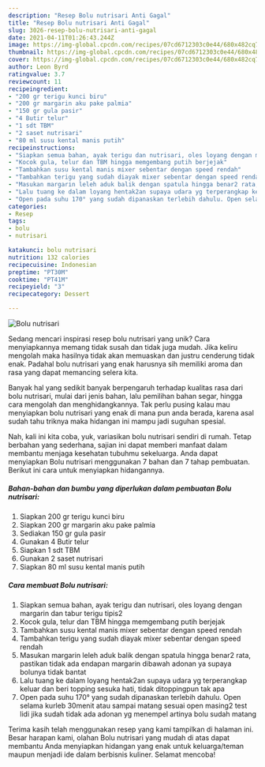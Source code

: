 ```yaml
---
description: "Resep Bolu nutrisari Anti Gagal"
title: "Resep Bolu nutrisari Anti Gagal"
slug: 3026-resep-bolu-nutrisari-anti-gagal
date: 2021-04-11T01:26:43.244Z
image: https://img-global.cpcdn.com/recipes/07cd6712303c0e44/680x482cq70/bolu-nutrisari-foto-resep-utama.jpg
thumbnail: https://img-global.cpcdn.com/recipes/07cd6712303c0e44/680x482cq70/bolu-nutrisari-foto-resep-utama.jpg
cover: https://img-global.cpcdn.com/recipes/07cd6712303c0e44/680x482cq70/bolu-nutrisari-foto-resep-utama.jpg
author: Leon Byrd
ratingvalue: 3.7
reviewcount: 11
recipeingredient:
- "200 gr terigu kunci biru"
- "200 gr margarin aku pake palmia"
- "150 gr gula pasir"
- "4 Butir telur"
- "1 sdt TBM"
- "2 saset nutrisari"
- "80 ml susu kental manis putih"
recipeinstructions:
- "Siapkan semua bahan, ayak terigu dan nutrisari, oles loyang dengan margarin dan tabur terigu tipis2"
- "Kocok gula, telur dan TBM hingga memgembang putih berjejak"
- "Tambahkan susu kental manis mixer sebentar dengan speed rendah"
- "Tambahkan terigu yang sudah diayak mixer sebentar dengan speed rendah"
- "Masukan margarin leleh aduk balik dengan spatula hingga benar2 rata, pastikan tidak ada endapan margarin dibawah adonan ya supaya bolunya tidak bantat"
- "Lalu tuang ke dalam loyang hentak2an supaya udara yg terperangkap keluar dan beri topping sesuka hati, tidak ditoppingpun tak apa"
- "Open pada suhu 170° yang sudah dipanaskan terlebih dahulu. Open selama kurleb 30menit atau sampai matang sesuai open masing2 test lidi jika sudah tidak ada adonan yg menempel artinya bolu sudah matang"
categories:
- Resep
tags:
- bolu
- nutrisari

katakunci: bolu nutrisari 
nutrition: 132 calories
recipecuisine: Indonesian
preptime: "PT30M"
cooktime: "PT41M"
recipeyield: "3"
recipecategory: Dessert

---
```



![Bolu nutrisari](https://img-global.cpcdn.com/recipes/07cd6712303c0e44/680x482cq70/bolu-nutrisari-foto-resep-utama.jpg)

Sedang mencari inspirasi resep bolu nutrisari yang unik? Cara menyiapkannya memang tidak susah dan tidak juga mudah. Jika keliru mengolah maka hasilnya tidak akan memuaskan dan justru cenderung tidak enak. Padahal bolu nutrisari yang enak harusnya sih memiliki aroma dan rasa yang dapat memancing selera kita.

Banyak hal yang sedikit banyak berpengaruh terhadap kualitas rasa dari bolu nutrisari, mulai dari jenis bahan, lalu pemilihan bahan segar, hingga cara mengolah dan menghidangkannya. Tak perlu pusing kalau mau menyiapkan bolu nutrisari yang enak di mana pun anda berada, karena asal sudah tahu triknya maka hidangan ini mampu jadi suguhan spesial.




Nah, kali ini kita coba, yuk, variasikan bolu nutrisari sendiri di rumah. Tetap berbahan yang sederhana, sajian ini dapat memberi manfaat dalam membantu menjaga kesehatan tubuhmu sekeluarga. Anda dapat menyiapkan Bolu nutrisari menggunakan 7 bahan dan 7 tahap pembuatan. Berikut ini cara untuk menyiapkan hidangannya.

<!--inarticleads1-->

##### Bahan-bahan dan bumbu yang diperlukan dalam pembuatan Bolu nutrisari:

1. Siapkan 200 gr terigu kunci biru
1. Siapkan 200 gr margarin aku pake palmia
1. Sediakan 150 gr gula pasir
1. Gunakan 4 Butir telur
1. Siapkan 1 sdt TBM
1. Gunakan 2 saset nutrisari
1. Siapkan 80 ml susu kental manis putih




<!--inarticleads2-->

##### Cara membuat Bolu nutrisari:

1. Siapkan semua bahan, ayak terigu dan nutrisari, oles loyang dengan margarin dan tabur terigu tipis2
1. Kocok gula, telur dan TBM hingga memgembang putih berjejak
1. Tambahkan susu kental manis mixer sebentar dengan speed rendah
1. Tambahkan terigu yang sudah diayak mixer sebentar dengan speed rendah
1. Masukan margarin leleh aduk balik dengan spatula hingga benar2 rata, pastikan tidak ada endapan margarin dibawah adonan ya supaya bolunya tidak bantat
1. Lalu tuang ke dalam loyang hentak2an supaya udara yg terperangkap keluar dan beri topping sesuka hati, tidak ditoppingpun tak apa
1. Open pada suhu 170° yang sudah dipanaskan terlebih dahulu. Open selama kurleb 30menit atau sampai matang sesuai open masing2 test lidi jika sudah tidak ada adonan yg menempel artinya bolu sudah matang




Terima kasih telah menggunakan resep yang kami tampilkan di halaman ini. Besar harapan kami, olahan Bolu nutrisari yang mudah di atas dapat membantu Anda menyiapkan hidangan yang enak untuk keluarga/teman maupun menjadi ide dalam berbisnis kuliner. Selamat mencoba!
